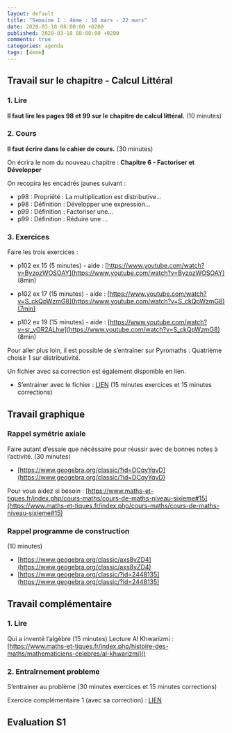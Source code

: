 ```yaml
---
layout: default
title: "Semaine 1 : 4ème : 16 mars - 22 mars"
date: 2020-03-18 08:00:00 +0200
published: 2020-03-18 08:00:00 +0200
comments: true
categories: agenda
tags: [4eme]
---
```



## Travail sur le chapitre - Calcul Littéral

### 1. Lire

**Il faut lire les pages 98 et 99 sur le chapitre de calcul littéral.** (10 minutes)

### 2. Cours

**Il faut écrire dans le cahier de cours.** (30 minutes)

On écrira le nom du nouveau chapitre : **Chapitre 6 - Factoriser et Développer**

On recopira les encadrés jaunes suivant :

* p98 : Propriété : La multiplication est distributive...
* p98 : Définition : Développer une expression...
* p99 : Définition : Factoriser une...
* p99 : Définition : Réduire une ...


<!--more-->
### 3. Exercices

Faire les trois exercices :

* p102 ex 15 (5 minutes) -  aide : [https://www.youtube.com/watch?v=ByzozWOSOAY](https://www.youtube.com/watch?v=ByzozWOSOAY) (8min)

* p102 ex 17 (15 minutes) - aide : [https://www.youtube.com/watch?v=S_ckQpWzmG8](https://www.youtube.com/watch?v=S_ckQpWzmG8)(7min)

* p102 ex 19 (15 minutes) - aide : [https://www.youtube.com/watch?v=sr_vOR2ALhw](https://www.youtube.com/watch?v=S_ckQpWzmG8) (8min)

Pour aller plus loin, il est possible de s’entrainer sur Pyromaths : Quatrième choisir 1 sur distributivité. 

Un fichier avec sa correction est également disponible en lien.


* S’entrainer avec le fichier : [LIEN](http://www.holomoprphe.fr/_data/doc/4eme/S1/4c1-entrainement-reduire.pdf) (15 minutes exercices et 15 minutes corrections)


## Travail graphique

### Rappel symétrie axiale


Faire autant d’essaie que nécéssaire pour réussir avec de bonnes notes à l’activité. (30 minutes)

* [https://www.geogebra.org/classic/?id=DCqyYqvD](https://www.geogebra.org/classic/?id=DCqyYqvD)

Pour vous aidez si besoin : [https://www.maths-et-tiques.fr/index.php/cours-maths/cours-de-maths-niveau-sixieme#15](https://www.maths-et-tiques.fr/index.php/cours-maths/cours-de-maths-niveau-sixieme#15)

### Rappel programme de construction 

(10 minutes)

* [https://www.geogebra.org/classic/axs8vZD4](https://www.geogebra.org/classic/axs8vZD4)
* [https://www.geogebra.org/classic/?id=2448135](https://www.geogebra.org/classic/?id=2448135)


## Travail complémentaire

### 1. Lire
Qui a inventé l’algèbre (15 minutes)
Lecture Al Khwarizmi : [https://www.maths-et-tiques.fr/index.php/histoire-des-maths/mathematiciens-celebres/al-khwarizmi]()

### 2. Entraîrnement probleme

S’entrainer au problème (30 minutes exercices et 15 minutes corrections)

Exercice complémentaire 1 (avec sa correction) : [LIEN](http://www.holomoprphe.fr/_data/doc/4eme/S1/4c1-exc.pdf)


## Evaluation S1
